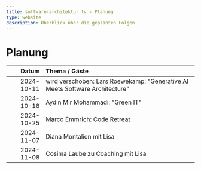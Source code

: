 ```yaml
---
title: software-architektur.tv - Planung
type: website
description: Überblick über die geplanten Folgen
---
```


# Planung

|      Datum | Thema / Gäste                                               |
|-----------:|:------------------------------------------------------------|
| 2024-10-11 | wird verschoben: Lars Roewekamp: "Generative AI Meets Software Architecture" |
| 2024-10-18 | Aydin Mir Mohammadi: "Green IT"                             |
| 2024-10-25 | Marco Emmrich: Code Retreat                                 |
| 2024-11-07 | Diana Montalion mit Lisa                                    |
| 2024-11-08 | Cosima Laube zu Coaching mit Lisa                           |

